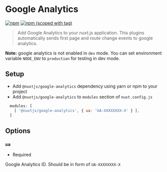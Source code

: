# Google Analytics
[![npm](https://img.shields.io/npm/dt/@nuxtjs/google-analytics.svg?style=flat-square)](https://github.com/nuxt/modules/tree/master/modules/google-analytics)
[![npm (scoped with tag)](https://img.shields.io/npm/v/@nuxtjs/google-analytics/latest.svg?style=flat-square)](https://github.com/nuxt/modules/tree/master/modules/google-analytics)

> Add Google Analytics to your nuxt.js application.
This plugins automatically sends first page and route change events to google analytics.

**Note:** google analytics is not enabled in `dev` mode.
You can set environment variable `NODE_ENV` to `production` for testing in dev mode. 

## Setup
- Add `@nuxtjs/google-analytics` dependency using yarn or npm to your project
- Add `@nuxtjs/google-analytics` to `modules` section of `nuxt.config.js`
```js
  modules: [
    [ '@nuxtjs/google-analytics', { ua: 'UA-XXXXXXXX-X' } ],
  ]
````

## Options

### `ua`
- Required

Google Analytics ID. Should be in form of `UA-XXXXXXXX-X`
